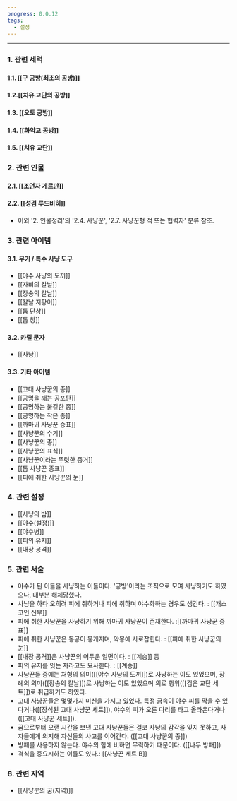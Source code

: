 ```yaml
---
progress: 0.0.12
tags:
  - 설정
---
```

---
### 1. 관련 세력 
#### 1.1. [[구 공방(최초의 공방)]]
#### 1.2.[[치유 교단의 공방]]
#### 1.3. [[오토 공방]]
#### 1.4. [[화약고 공방]]
#### 1.5. [[치유 교단]]

### 2. 관련 인물
#### 2.1. [[조언자 게르만]]
#### 2.2. [[성검 루드비히]]

- 이외 '2. 인물정리'의 '2.4. 사냥꾼', '2.7. 사냥꾼형 적 또는 협력자' 분류 참조.

### 3. 관련 아이템
#### 3.1. 무기 / 특수 사냥 도구
- [[야수 사냥의 도끼]]
- [[자비의 칼날]]
- [[장송의 칼날]]
- [[칼날 지팡이]]
- [[톱 단창]]
- [[톱 창]]
#### 3.2. 카릴 문자
- [[사냥]]
#### 3.3. 기타 아이템
- [[고대 사냥꾼의 종]]
- [[공명을 깨는 공포탄]]
- [[공명하는 불길한 종]]
- [[공명하는 작은 종]]
- [[까마귀 사냥꾼 증표]]
- [[사냥꾼의 수기]]
- [[사냥꾼의 종]]
- [[사냥꾼의 표식]]
- [[사냥꾼이라는 뚜렷한 증거]]
- [[톱 사냥꾼 증표]]
- [[피에 취한 사냥꾼의 눈]]

### 4. 관련 설정
- [[사냥의 밤]]
- [[야수(설정)]]
- [[야수병]]
- [[피의 유지]]
- [[내장 공격]]

### 5. 관련 서술
- 야수가 된 이들을 사냥하는 이들이다. '공방'이라는 조직으로 모여 사냥하기도 하였으나, 대부분 해체당했다. 
- 사냥을 하다 오히려 피에 취하거나 피에 취하며 야수화하는 경우도 생긴다. : [[개스코인 신부]]
- 피에 취한 사냥꾼을 사냥하기 위해 까마귀 사냥꾼이 존재한다. :[[까마귀 사냥꾼 증표]]
- 피에 취한 사냥꾼은 동공이 뭉개지며, 악몽에 사로잡힌다. : [[피에 취한 사냥꾼의 눈]]
- [[내장 공격]]은 사냥꾼의 어두운 일면이다. : [[계승]] 등
- 피의 유지를 잇는 자라고도 묘사한다. : [[계승]]
- 사냥꾼들 중에는 처형의 의미([[야수 사냥의 도끼]])로 사냥하는 이도 있었으며, 장례의 의미([[장송의 칼날]])로 사냥하는 이도 있었으며 의료 행위([[검은 교단 세트]])로 취급하기도 하였다.
- 고대 사냥꾼들은 몇몇가지 미신을 가지고 있었다. 특정 금속이 야수 피를 막을 수 있다거나([[장식된 고대 사냥꾼 세트]]), 야수의 피가 오른 다리를 타고 올라온다거나([[고대 사냥꾼 세트]]). 
- 꿈으로부터 오랜 시간을 보낸 고대 사냥꾼들은 결코 사냥의 감각을 잊지 못하고, 사자들에게 의지해 자신들의 사고를 이어간다. ([[고대 사냥꾼의 종]])
- 방패를 사용하지 않는다. 야수의 힘에 비하면 무력하기 때문이다. ([[나무 방패]])
- 격식을 중요시하는 이들도 있다.:  [[사냥꾼 세트 B]]
### 6. 관련 지역
- [[사냥꾼의 꿈(지역)]]